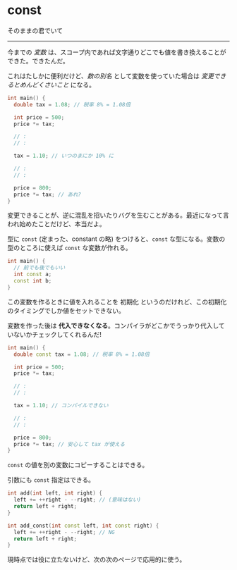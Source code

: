 # const

そのままの君でいて

---

今までの *変数* は、スコープ内であれば文字通りどこでも値を書き換えることができた。できたんだ。

これはたしかに便利だけど、*数の別名* として変数を使っていた場合は *変更できるとめんどくさいこと* になる。

```cpp
int main() {
  double tax = 1.08; // 税率 8% = 1.08倍

  int price = 500;
  price *= tax;

  // :
  // :

  tax = 1.10; // いつのまにか 10% に

  // :
  // :

  price = 800;
  price *= tax; // あれ?
}
```

変更できることが、逆に混乱を招いたりバグを生むことがある。最近になって言われ始めたことだけど、本当だよ。

型に `const` (定まった、constant の略) をつけると、`const` な型になる。変数の型のところに使えば `const` な変数が作れる。

```cpp
int main() {
  // 前でも後でもいい
  int const a;
  const int b;
}
```

この変数を作るときに値を入れることを 初期化 というのだけれど、この初期化のタイミングでしか値をセットできない。

変数を作った後は **代入できなくなる**。コンパイラがどこかでうっかり代入していないかチェックしてくれるんだ!

```cpp
int main() {
  double const tax = 1.08; // 税率 8% = 1.08倍

  int price = 500;
  price *= tax;

  // :
  // :

  tax = 1.10; // コンパイルできない

  // :
  // :

  price = 800;
  price *= tax; // 安心して tax が使える
}
```

`const` の値を別の変数にコピーすることはできる。

引数にも `const` 指定はできる。

```cpp
int add(int left, int right) {
  left += ++right - --right; // (意味はない)
  return left + right;
}

int add_const(int const left, int const right) {
  left += ++right - --right; // NG
  return left + right;
}
```

現時点では役に立たないけど、次の次のページで応用的に使う。

